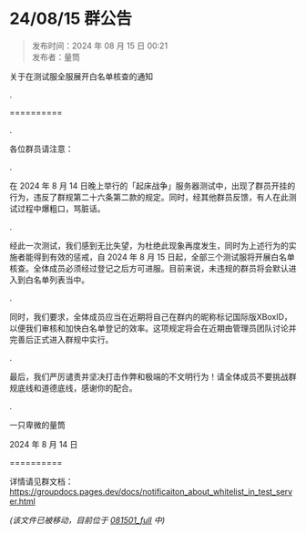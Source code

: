 # 24/08/15 群公告

> 发布时间：2024 年 08 月 15 日 00:21  
  发布者：量筒

关于在测试服全服展开白名单核查的通知

.

==========

.

各位群员请注意：

.

在 2024 年 8 月 14 日晚上举行的「起床战争」服务器测试中，出现了群员开挂的行为，违反了群规第二十六条第二款的规定。同时，经其他群员反馈，有人在此测试过程中爆粗口，骂脏话。

.

经此一次测试，我们感到无比失望，为杜绝此现象再度发生，同时为上述行为的实施者能得到有效的惩戒，自 2024 年 8 月 15 日起，全部三个测试服将开展白名单核查。全体成员必须经过登记之后方可进服。目前来说，未违规的群员将会默认进入到白名单列表当中。

.

同时，我们要求，全体成员应当在近期将自己在群内的昵称标记国际版XBoxID，以便我们审核和加快白名单登记的效率。这项规定将会在近期由管理员团队讨论并完善后正式进入群规中实行。

.

最后，我们严厉谴责并坚决打击作弊和极端的不文明行为！请全体成员不要挑战群规底线和道德底线，感谢你的配合。

.

一只卑微的量筒

2024 年 8 月 14 日

==========

详情请见群文档：https://groupdocs.pages.dev/docs/notificaiton_about_whitelist_in_test_server.html

*(该文件已被移动，目前位于 [081501_full](081501_full.md) 中)*

